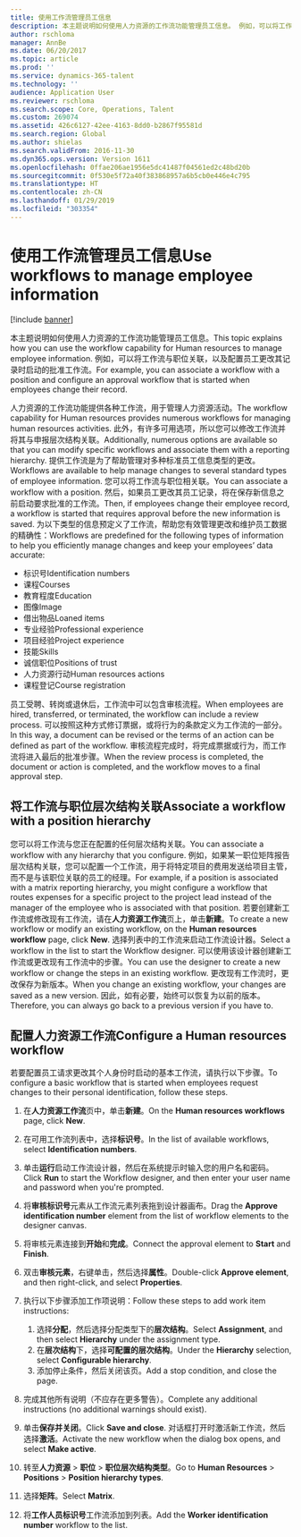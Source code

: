 ```yaml
---
title: 使用工作流管理员工信息
description: 本主题说明如何使用人力资源的工作流功能管理员工信息。 例如，可以将工作流与职位关联，以及配置员工更改其记录时启动的批准工作流。
author: rschloma
manager: AnnBe
ms.date: 06/20/2017
ms.topic: article
ms.prod: ''
ms.service: dynamics-365-talent
ms.technology: ''
audience: Application User
ms.reviewer: rschloma
ms.search.scope: Core, Operations, Talent
ms.custom: 269074
ms.assetid: 426c6127-42ee-4163-8dd0-b2867f95581d
ms.search.region: Global
ms.author: shielas
ms.search.validFrom: 2016-11-30
ms.dyn365.ops.version: Version 1611
ms.openlocfilehash: 0ffae206ae1956e5dc41487f04561ed2c48bd20b
ms.sourcegitcommit: 0f530e5f72a40f383868957a6b5cb0e446e4c795
ms.translationtype: HT
ms.contentlocale: zh-CN
ms.lasthandoff: 01/29/2019
ms.locfileid: "303354"
---
```

# <a name="use-workflows-to-manage-employee-information"></a><span data-ttu-id="8c9ca-104">使用工作流管理员工信息</span><span class="sxs-lookup"><span data-stu-id="8c9ca-104">Use workflows to manage employee information</span></span>

[!include [banner](includes/banner.md)]

<span data-ttu-id="8c9ca-105">本主题说明如何使用人力资源的工作流功能管理员工信息。</span><span class="sxs-lookup"><span data-stu-id="8c9ca-105">This topic explains how you can use the workflow capability for Human resources to manage employee information.</span></span> <span data-ttu-id="8c9ca-106">例如，可以将工作流与职位关联，以及配置员工更改其记录时启动的批准工作流。</span><span class="sxs-lookup"><span data-stu-id="8c9ca-106">For example, you can associate a workflow with a position and configure an approval workflow that is started when employees change their record.</span></span>

<span data-ttu-id="8c9ca-107">人力资源的工作流功能提供各种工作流，用于管理人力资源活动。</span><span class="sxs-lookup"><span data-stu-id="8c9ca-107">The workflow capability for Human resources provides numerous workflows for managing human resources activities.</span></span> <span data-ttu-id="8c9ca-108">此外，有许多可用选项，所以您可以修改工作流并将其与申报层次结构关联。</span><span class="sxs-lookup"><span data-stu-id="8c9ca-108">Additionally, numerous options are available so that you can modify specific workflows and associate them with a reporting hierarchy.</span></span> <span data-ttu-id="8c9ca-109">提供工作流是为了帮助管理对多种标准员工信息类型的更改。</span><span class="sxs-lookup"><span data-stu-id="8c9ca-109">Workflows are available to help manage changes to several standard types of employee information.</span></span> <span data-ttu-id="8c9ca-110">您可以将工作流与职位相关联。</span><span class="sxs-lookup"><span data-stu-id="8c9ca-110">You can associate a workflow with a position.</span></span> <span data-ttu-id="8c9ca-111">然后，如果员工更改其员工记录，将在保存新信息之前启动要求批准的工作流。</span><span class="sxs-lookup"><span data-stu-id="8c9ca-111">Then, if employees change their employee record, a workflow is started that requires approval before the new information is saved.</span></span> <span data-ttu-id="8c9ca-112">为以下类型的信息预定义了工作流，帮助您有效管理更改和维护员工数据的精确性：</span><span class="sxs-lookup"><span data-stu-id="8c9ca-112">Workflows are predefined for the following types of information to help you efficiently manage changes and keep your employees’ data accurate:</span></span>

-   <span data-ttu-id="8c9ca-113">标识号</span><span class="sxs-lookup"><span data-stu-id="8c9ca-113">Identification numbers</span></span>
-   <span data-ttu-id="8c9ca-114">课程</span><span class="sxs-lookup"><span data-stu-id="8c9ca-114">Courses</span></span>
-   <span data-ttu-id="8c9ca-115">教育程度</span><span class="sxs-lookup"><span data-stu-id="8c9ca-115">Education</span></span>
-   <span data-ttu-id="8c9ca-116">图像</span><span class="sxs-lookup"><span data-stu-id="8c9ca-116">Image</span></span>
-   <span data-ttu-id="8c9ca-117">借出物品</span><span class="sxs-lookup"><span data-stu-id="8c9ca-117">Loaned items</span></span>
-   <span data-ttu-id="8c9ca-118">专业经验</span><span class="sxs-lookup"><span data-stu-id="8c9ca-118">Professional experience</span></span>
-   <span data-ttu-id="8c9ca-119">项目经验</span><span class="sxs-lookup"><span data-stu-id="8c9ca-119">Project experience</span></span>
-   <span data-ttu-id="8c9ca-120">技能</span><span class="sxs-lookup"><span data-stu-id="8c9ca-120">Skills</span></span>
-   <span data-ttu-id="8c9ca-121">诚信职位</span><span class="sxs-lookup"><span data-stu-id="8c9ca-121">Positions of trust</span></span>
-   <span data-ttu-id="8c9ca-122">人力资源行动</span><span class="sxs-lookup"><span data-stu-id="8c9ca-122">Human resources actions</span></span>
-   <span data-ttu-id="8c9ca-123">课程登记</span><span class="sxs-lookup"><span data-stu-id="8c9ca-123">Course registration</span></span>

<span data-ttu-id="8c9ca-124">员工受聘、转岗或退休后，工作流中可以包含审核流程。</span><span class="sxs-lookup"><span data-stu-id="8c9ca-124">When employees are hired, transferred, or terminated, the workflow can include a review process.</span></span> <span data-ttu-id="8c9ca-125">可以按照这种方式修订票据，或将行为的条款定义为工作流的一部分。</span><span class="sxs-lookup"><span data-stu-id="8c9ca-125">In this way, a document can be revised or the terms of an action can be defined as part of the workflow.</span></span> <span data-ttu-id="8c9ca-126">审核流程完成时，将完成票据或行为，而工作流将进入最后的批准步骤。</span><span class="sxs-lookup"><span data-stu-id="8c9ca-126">When the review process is completed, the document or action is completed, and the workflow moves to a final approval step.</span></span>

## <a name="associate-a-workflow-with-a-position-hierarchy"></a><span data-ttu-id="8c9ca-127">将工作流与职位层次结构关联</span><span class="sxs-lookup"><span data-stu-id="8c9ca-127">Associate a workflow with a position hierarchy</span></span>
<span data-ttu-id="8c9ca-128">您可以将工作流与您正在配置的任何层次结构关联。</span><span class="sxs-lookup"><span data-stu-id="8c9ca-128">You can associate a workflow with any hierarchy that you configure.</span></span> <span data-ttu-id="8c9ca-129">例如，如果某一职位矩阵报告层次结构关联，您可以配置一个工作流，用于将特定项目的费用发送给项目主管，而不是与该职位关联的员工的经理。</span><span class="sxs-lookup"><span data-stu-id="8c9ca-129">For example, if a position is associated with a matrix reporting hierarchy, you might configure a workflow that routes expenses for a specific project to the project lead instead of the manager of the employee who is associated with that position.</span></span> <span data-ttu-id="8c9ca-130">若要创建新工作流或修改现有工作流，请在**人力资源工作流**页上，单击**新建**。</span><span class="sxs-lookup"><span data-stu-id="8c9ca-130">To create a new workflow or modify an existing workflow, on the **Human resources workflow** page, click **New**.</span></span> <span data-ttu-id="8c9ca-131">选择列表中的工作流来启动工作流设计器。</span><span class="sxs-lookup"><span data-stu-id="8c9ca-131">Select a workflow in the list to start the Workflow designer.</span></span> <span data-ttu-id="8c9ca-132">可以使用该设计器创建新工作流或更改现有工作流中的步骤。</span><span class="sxs-lookup"><span data-stu-id="8c9ca-132">You can use the designer to create a new workflow or change the steps in an existing workflow.</span></span> <span data-ttu-id="8c9ca-133">更改现有工作流时，更改保存为新版本。</span><span class="sxs-lookup"><span data-stu-id="8c9ca-133">When you change an existing workflow, your changes are saved as a new version.</span></span> <span data-ttu-id="8c9ca-134">因此，如有必要，始终可以恢复为以前的版本。</span><span class="sxs-lookup"><span data-stu-id="8c9ca-134">Therefore, you can always go back to a previous version if you have to.</span></span>

## <a name="configure-a-human-resources-workflow"></a><span data-ttu-id="8c9ca-135">配置人力资源工作流</span><span class="sxs-lookup"><span data-stu-id="8c9ca-135">Configure a Human resources workflow</span></span>
<span data-ttu-id="8c9ca-136">若要配置员工请求更改其个人身份时启动的基本工作流，请执行以下步骤。</span><span class="sxs-lookup"><span data-stu-id="8c9ca-136">To configure a basic workflow that is started when employees request changes to their personal identification, follow these steps.</span></span>

1.  <span data-ttu-id="8c9ca-137">在**人力资源工作流**页中，单击**新建**。</span><span class="sxs-lookup"><span data-stu-id="8c9ca-137">On the **Human resources workflows** page, click **New**.</span></span>
2.  <span data-ttu-id="8c9ca-138">在可用工作流列表中，选择**标识号**。</span><span class="sxs-lookup"><span data-stu-id="8c9ca-138">In the list of available workflows, select **Identification numbers**.</span></span>
3.  <span data-ttu-id="8c9ca-139">单击**运行**启动工作流设计器，然后在系统提示时输入您的用户名和密码。</span><span class="sxs-lookup"><span data-stu-id="8c9ca-139">Click **Run** to start the Workflow designer, and then enter your user name and password when you're prompted.</span></span>
4.  <span data-ttu-id="8c9ca-140">将**审核标识号**元素从工作流元素列表拖到设计器画布。</span><span class="sxs-lookup"><span data-stu-id="8c9ca-140">Drag the **Approve identification number** element from the list of workflow elements to the designer canvas.</span></span>
5.  <span data-ttu-id="8c9ca-141">将审核元素连接到**开始**和**完成**。</span><span class="sxs-lookup"><span data-stu-id="8c9ca-141">Connect the approval element to **Start** and **Finish**.</span></span>
6.  <span data-ttu-id="8c9ca-142">双击**审核元素**，右键单击，然后选择**属性**。</span><span class="sxs-lookup"><span data-stu-id="8c9ca-142">Double-click **Approve element**, and then right-click, and select **Properties**.</span></span>
7.  <span data-ttu-id="8c9ca-143">执行以下步骤添加工作项说明：</span><span class="sxs-lookup"><span data-stu-id="8c9ca-143">Follow these steps to add work item instructions:</span></span>
    1.  <span data-ttu-id="8c9ca-144">选择**分配**，然后选择分配类型下的**层次结构**。</span><span class="sxs-lookup"><span data-stu-id="8c9ca-144">Select **Assignment**, and then select **Hierarchy** under the assignment type.</span></span>
    2.  <span data-ttu-id="8c9ca-145">在**层次结构**下，选择**可配置的层次结构**。</span><span class="sxs-lookup"><span data-stu-id="8c9ca-145">Under the **Hierarchy** selection, select **Configurable hierarchy**.</span></span>
    3.  <span data-ttu-id="8c9ca-146">添加停止条件，然后关闭该页。</span><span class="sxs-lookup"><span data-stu-id="8c9ca-146">Add a stop condition, and close the page.</span></span>

8.  <span data-ttu-id="8c9ca-147">完成其他所有说明（不应存在更多警告）。</span><span class="sxs-lookup"><span data-stu-id="8c9ca-147">Complete any additional instructions (no additional warnings should exist).</span></span>
9.  <span data-ttu-id="8c9ca-148">单击**保存并关闭**。</span><span class="sxs-lookup"><span data-stu-id="8c9ca-148">Click **Save and close**.</span></span> <span data-ttu-id="8c9ca-149">对话框打开时激活新工作流，然后选择**激活**。</span><span class="sxs-lookup"><span data-stu-id="8c9ca-149">Activate the new workflow when the dialog box opens, and select **Make active**.</span></span>
10. <span data-ttu-id="8c9ca-150">转至**人力资源** &gt; **职位** &gt; **职位层次结构类型**。</span><span class="sxs-lookup"><span data-stu-id="8c9ca-150">Go to **Human Resources** &gt; **Positions** &gt; **Position hierarchy types**.</span></span>
11. <span data-ttu-id="8c9ca-151">选择**矩阵**。</span><span class="sxs-lookup"><span data-stu-id="8c9ca-151">Select **Matrix**.</span></span>
12. <span data-ttu-id="8c9ca-152">将**工作人员标识号**工作流添加到列表。</span><span class="sxs-lookup"><span data-stu-id="8c9ca-152">Add the **Worker identification number** workflow to the list.</span></span>




